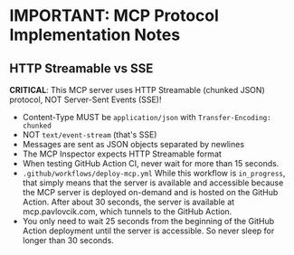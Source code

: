 # IMPORTANT: MCP Protocol Implementation Notes

## HTTP Streamable vs SSE
**CRITICAL**: This MCP server uses HTTP Streamable (chunked JSON) protocol, NOT Server-Sent Events (SSE)!
- Content-Type MUST be `application/json` with `Transfer-Encoding: chunked`
- NOT `text/event-stream` (that's SSE)
- Messages are sent as JSON objects separated by newlines
- The MCP Inspector expects HTTP Streamable format
- When testing GitHub Action CI, never wait for more than 15 seconds.
- `.github/workflows/deploy-mcp.yml` While this workflow is `in_progress`, that simply means that the server is available and accessible because the MCP server is deployed on-demand and is hosted on the GitHub Action. After about 30 seconds, the server is available at mcp.pavlovcik.com, which tunnels to the GitHub Action.
- You only need to wait 25 seconds from the beginning of the GitHub Action deployment until the server is accessible. So never sleep for longer than 30 seconds.